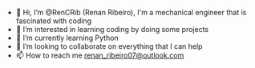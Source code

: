 - 👋 Hi, I’m @RenCRib (Renan Ribeiro), I'm a mechanical engineer that is fascinated with coding
- 👀 I’m interested in learning coding by doing some projects
- 🌱 I’m currently learning Python
- 💞️ I’m looking to collaborate on everything that I can help
- 📫 How to reach me renan_ribeiro07@outlook.com

<!---
RenCRib/RenCRib is a ✨ special ✨ repository because its `README.md` (this file) appears on your GitHub profile.
You can click the Preview link to take a look at your changes.
--->
